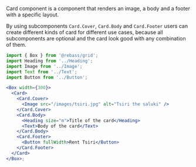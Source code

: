 Card component is a component that renders an image, a body and a footer with a specific layout.

By using subcomponents `Card.Cover`, `Card.Body` and `Card.Footer` users can create different kinds of card for different use cases, because all subcomponents are optional and the card look good with any combination of them.

```jsx harmony
import { Box } from '@rebass/grid';
import Heading from '../Heading';
import Image from '../Image';
import Text from '../Text';
import Button from '../Button';

<Box width={300}>
  <Card>
    <Card.Cover>
      <Image src="/images/tsiri.jpg" alt="Tsiri the saluki" />
    </Card.Cover>
    <Card.Body>
      <Heading size="m">Title of the card</Heading>
      <Text>Body of the card</Text>
    </Card.Body>
    <Card.Footer>
      <Button fullWidth>Rent Tsiri</Button>
    </Card.Footer>
  </Card>
</Box>;
```
